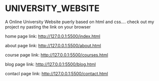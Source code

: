 # UNIVERSITY_WEBSITE
A Online University Website puerly based on html and css....
check out my project ny pasting the link on your browser

home page link:
http://127.0.0.1:5500/index.html

about page link:
http://127.0.0.1:5500/about.html

course page link:
http://127.0.0.1:5500/courses.html

blog page link:
http://127.0.0.1:5500/blog.html

contacl page link:
http://127.0.0.1:5500/contact.html

